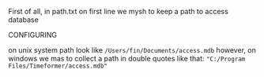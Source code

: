 First of all, in path.txt on first line we mysh to keep a path to access database

CONFIGURING

on unix system path look like `/Users/fin/Documents/access.mdb`
however, on windows we mas to collect a path in double quotes like that: `"C:/Program Files/Timeformer/access.mdb"`
